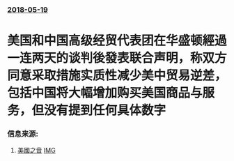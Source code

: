 ### [2018-05-19](/news/2018/05/19/index.md)

##### 
# 美国和中国高级经贸代表团在华盛顿經過一连两天的谈判後發表联合声明，称双方同意采取措施实质性减少美中贸易逆差，包括中国将大幅增加购买美国商品与服务，但没有提到任何具体数字 




### 信息来源:

1. [美國之音](https://www.voachinese.com/a/%E7%BE%8E%E4%B8%AD%E7%BB%8F%E8%B4%B8%E8%B0%88%E5%88%A4%E6%88%90%E4%BA%A4-%E5%8C%97%E4%BA%AC%E7%A7%B0%E5%8F%8C%E8%B5%A2-%E7%BE%8E%E6%96%B9%E6%9C%AA%E6%8A%A5%E5%96%9C20180520/4401778.html) [IMG](https://gdb.voanews.com/67B5C19A-B978-453B-90B9-1F273DACFACD_w1200_r1_s.jpg)
